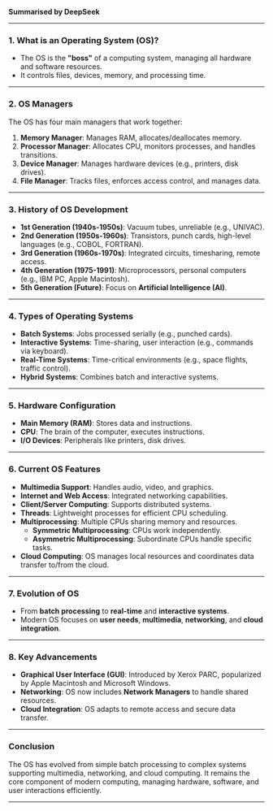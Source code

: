 **Summarised by DeepSeek**

---

### **1. What is an Operating System (OS)?**
- The OS is the **"boss"** of a computing system, managing all hardware and software resources.
- It controls files, devices, memory, and processing time.

---

### **2. OS Managers**
The OS has four main managers that work together:
1. **Memory Manager**: Manages RAM, allocates/deallocates memory.
2. **Processor Manager**: Allocates CPU, monitors processes, and handles transitions.
3. **Device Manager**: Manages hardware devices (e.g., printers, disk drives).
4. **File Manager**: Tracks files, enforces access control, and manages data.

---

### **3. History of OS Development**
- **1st Generation (1940s-1950s)**: Vacuum tubes, unreliable (e.g., UNIVAC).
- **2nd Generation (1950s-1960s)**: Transistors, punch cards, high-level languages (e.g., COBOL, FORTRAN).
- **3rd Generation (1960s-1970s)**: Integrated circuits, timesharing, remote access.
- **4th Generation (1975-1991)**: Microprocessors, personal computers (e.g., IBM PC, Apple Macintosh).
- **5th Generation (Future)**: Focus on **Artificial Intelligence (AI)**.

---

### **4. Types of Operating Systems**
- **Batch Systems**: Jobs processed serially (e.g., punched cards).
- **Interactive Systems**: Time-sharing, user interaction (e.g., commands via keyboard).
- **Real-Time Systems**: Time-critical environments (e.g., space flights, traffic control).
- **Hybrid Systems**: Combines batch and interactive systems.

---

### **5. Hardware Configuration**
- **Main Memory (RAM)**: Stores data and instructions.
- **CPU**: The brain of the computer, executes instructions.
- **I/O Devices**: Peripherals like printers, disk drives.

---

### **6. Current OS Features**
- **Multimedia Support**: Handles audio, video, and graphics.
- **Internet and Web Access**: Integrated networking capabilities.
- **Client/Server Computing**: Supports distributed systems.
- **Threads**: Lightweight processes for efficient CPU scheduling.
- **Multiprocessing**: Multiple CPUs sharing memory and resources.
  - **Symmetric Multiprocessing**: CPUs work independently.
  - **Asymmetric Multiprocessing**: Subordinate CPUs handle specific tasks.
- **Cloud Computing**: OS manages local resources and coordinates data transfer to/from the cloud.

---

### **7. Evolution of OS**
- From **batch processing** to **real-time** and **interactive systems**.
- Modern OS focuses on **user needs**, **multimedia**, **networking**, and **cloud integration**.

---

### **8. Key Advancements**
- **Graphical User Interface (GUI)**: Introduced by Xerox PARC, popularized by Apple Macintosh and Microsoft Windows.
- **Networking**: OS now includes **Network Managers** to handle shared resources.
- **Cloud Integration**: OS adapts to remote access and secure data transfer.

---

### **Conclusion**
The OS has evolved from simple batch processing to complex systems supporting multimedia, networking, and cloud computing. It remains the core component of modern computing, managing hardware, software, and user interactions efficiently.

--- 
